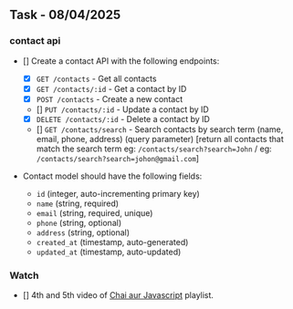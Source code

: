 ## Task - 08/04/2025

### contact api 

- [] Create a contact API with the following endpoints:

  - [x] `GET /contacts` - Get all contacts
  - [x] `GET /contacts/:id` - Get a contact by ID
  - [x] `POST /contacts` - Create a new contact
  - [] `PUT /contacts/:id` - Update a contact by ID
  - [x] `DELETE /contacts/:id` - Delete a contact by ID
  - [] `GET /contacts/search` - Search contacts by search term (name, email, phone, address) (query parameter) [return all contacts that match the search term eg: `/contacts/search?search=John` / eg: `/contacts/search?search=johon@gmail.com`]

- Contact model should have the following fields:
  - `id` (integer, auto-incrementing primary key)
  - `name` (string, required)
  - `email` (string, required, unique)
  - `phone` (string, optional)
  - `address` (string, optional)
  - `created_at` (timestamp, auto-generated)
  - `updated_at` (timestamp, auto-updated)

### Watch

- [] 4th and 5th video of [Chai aur Javascript](https://www.youtube.com/playlist?list=PLu71SKxNbfoBuX3f4EOACle2y-tRC5Q37) playlist.
